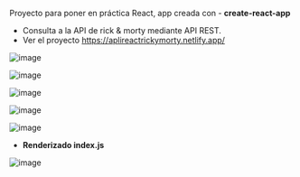 Proyecto para poner en práctica React, app creada con - <b>create-react-app</b>
- Consulta a la API de rick & morty mediante API REST.
- Ver el proyecto https://aplireactrickymorty.netlify.app/

![image](https://user-images.githubusercontent.com/89318618/166156078-6f553478-8869-4eb3-bcb1-fd92f0ee8a9f.png)

![image](https://user-images.githubusercontent.com/89318618/166156097-27cafb28-92ee-44ec-af16-0f0c3bb9f140.png)

![image](https://user-images.githubusercontent.com/89318618/166156138-30587ebe-2456-4d52-9d60-73fbd94362b3.png)

![image](https://user-images.githubusercontent.com/89318618/166156168-b242e967-401d-48a0-9d5d-4e27bffee593.png)

![image](https://user-images.githubusercontent.com/89318618/166156184-03e2b625-c951-41ea-86df-d5a0533d6c8e.png)


- <strong>Renderizado index.js</strong>  
 
![image](https://user-images.githubusercontent.com/89318618/166156216-d02deaa3-f6b8-41a8-a938-afce219a1e31.png)
